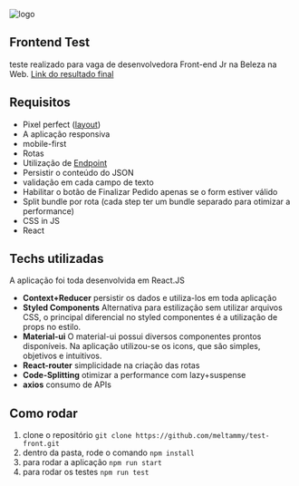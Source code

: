 ![logo](https://res.cloudinary.com/beleza-na-web/image/upload/f_auto,fl_progressive,q_auto:eco/v1/blz/assets-store/0.0.262/images/store/1/logo_2x.png)

## Frontend Test
teste realizado para vaga de desenvolvedora Front-end Jr na Beleza na Web.
[Link do resultado final](http://meltammy-blznaweb.surge.sh/payment)
## Requisitos
- Pixel perfect ([layout](https://projects.invisionapp.com/prototype/font-test-cji0j0khf005c1t0132358e8k))
- A aplicação responsiva
- mobile-first
- Rotas
- Utilização de [Endpoint](http://www.mocky.io/v2/5b15c4923100004a006f3c07)
- Persistir o conteúdo do JSON
- validação em cada campo de texto
- Habilitar o botão de Finalizar Pedido apenas se o form estiver válido
- Split bundle por rota (cada step ter um bundle separado para otimizar a performance)
- CSS in JS
- React

## Techs utilizadas
A aplicação foi toda desenvolvida em React.JS
- **Context+Reducer** 
persistir os dados e utiliza-los em toda aplicação
- **Styled Components**
Alternativa para estilização sem utilizar arquivos CSS, o principal diferencial no styled componentes é a utilização de props no estilo.
- **Material-ui**
O material-ui possui diversos componentes prontos disponíveis. Na aplicação utilizou-se os icons, que são simples, objetivos e intuitivos.
- **React-router**
simplicidade na criação das rotas
- **Code-Splitting**
otimizar a performance com lazy+suspense
- **axios**
consumo de APIs
## Como rodar
1. clone o repositório
`git clone https://github.com/meltammy/test-front.git`
2. dentro da pasta, rode o comando
`npm install`
3. para rodar a aplicação
`npm run start`
4. para rodar os testes
`npm run test`
